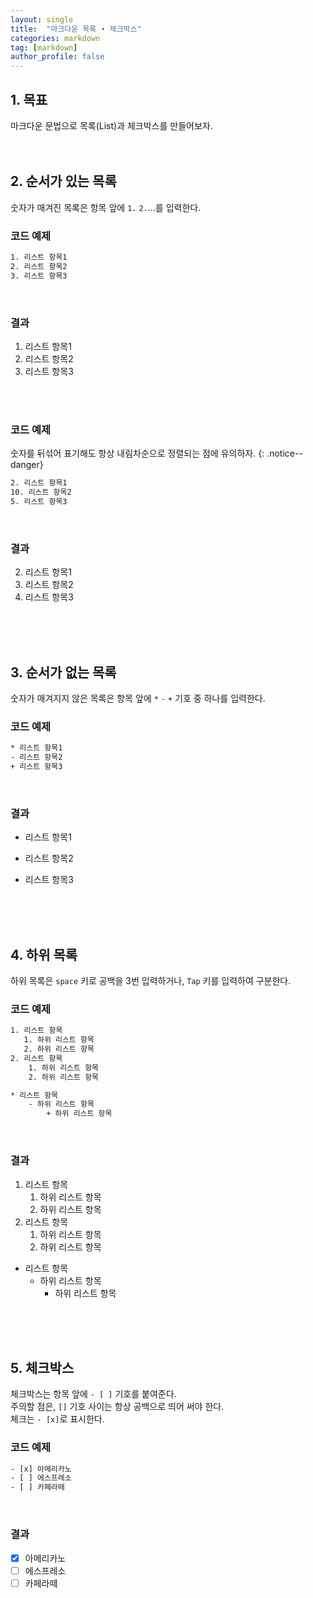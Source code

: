 ```yaml
---
layout: single
title:  "마크다운 목록 ∙ 체크박스"
categories: markdown
tag: [markdown]
author_profile: false
---
```


## 1. 목표
마크다운 문법으로 목록(List)과 체크박스를 만들어보자.
<br>
<br>
<br>



## 2. 순서가 있는 목록
숫자가 매겨진 목록은 항목 앞에 <code>1.</code> <code>2.</code>...를 입력한다.
<br>

### 코드 예제
```html
1. 리스트 항목1
2. 리스트 항목2
3. 리스트 항목3
```
<br>

### 결과
1. 리스트 항목1
2. 리스트 항목2
3. 리스트 항목3
<br>
<br>


### 코드 예제
숫자를 뒤섞어 표기해도 항상 내림차순으로 정렬되는 점에 유의하자.
{: .notice--danger}

```html
2. 리스트 항목1
10. 리스트 항목2
5. 리스트 항목3
```
<br>

### 결과
2. 리스트 항목1
10. 리스트 항목2
5. 리스트 항목3
<br>
<br>
<br>



## 3. 순서가 없는 목록
숫자가 매겨지지 않은 목록은 항목 앞에 <code>*</code> <code>-</code> <code>+</code> 기호 중 하나를 입력한다.
<br>

### 코드 예제
```html
* 리스트 항목1
- 리스트 항목2
+ 리스트 항목3
```
<br>

### 결과
* 리스트 항목1
- 리스트 항목2
+ 리스트 항목3
<br>
<br>
<br>



## 4. 하위 목록
하위 목록은 <code>space</code> 키로 공백을 3번 입력하거나, <code>Tap</code> 키를 입력하여 구분한다.
<br>

### 코드 예제
```html
1. 리스트 항목
   1. 하위 리스트 항목
   2. 하위 리스트 항목
2. 리스트 항목
    1. 하위 리스트 항목
    2. 하위 리스트 항목

* 리스트 항목
    - 하위 리스트 항목
        + 하위 리스트 항목
```
<br>

### 결과
1. 리스트 항목
   1. 하위 리스트 항목
   2. 하위 리스트 항목
2. 리스트 항목
    1. 하위 리스트 항목
    2. 하위 리스트 항목

* 리스트 항목
    - 하위 리스트 항목
        + 하위 리스트 항목
<br>
<br>
<br>



## 5. 체크박스
체크박스는 항목 앞에 <code>- [ ]</code> 기호를 붙여준다.  
주의할 점은, <code>[]</code> 기호 사이는 항상 공백으로 띄어 써야 한다.  
체크는 <code>- [x]</code>로 표시한다.
<br>

### 코드 예제
```html
- [x] 아메리카노
- [ ] 에스프레소
- [ ] 카페라떼
```
<br>

### 결과
- [x] 아메리카노
- [ ] 에스프레소
- [ ] 카페라떼
